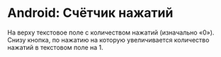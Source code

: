 # Android: Счётчик нажатий

На верху текстовое поле с количеством нажатий (изначально «0»). Снизу кнопка, по нажатию на которую увеличивается количество нажатий в текстовом поле на 1. 

